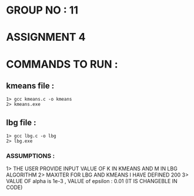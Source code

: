 # GROUP NO : 11
# ASSIGNMENT 4 

# COMMANDS TO RUN :
## kmeans file :
    
    1> gcc kmeans.c -o kmeans
    2> kmeans.exe

## lbg file :
    
    1> gcc lbg.c -o lbg
    2> lbg.exe

### ASSUMPTIONS :
1> THE USER PROVIDE INPUT VALUE OF K IN KMEANS AND M IN LBG ALGORITHM
2> MAXITER FOR LBG AND KMEANS I HAVE DEFINED 200
3> VALUE OF alpha is 1e-3 , VALUE of epsilon : 0.01
    (IT IS CHANGEBLE IN CODE)